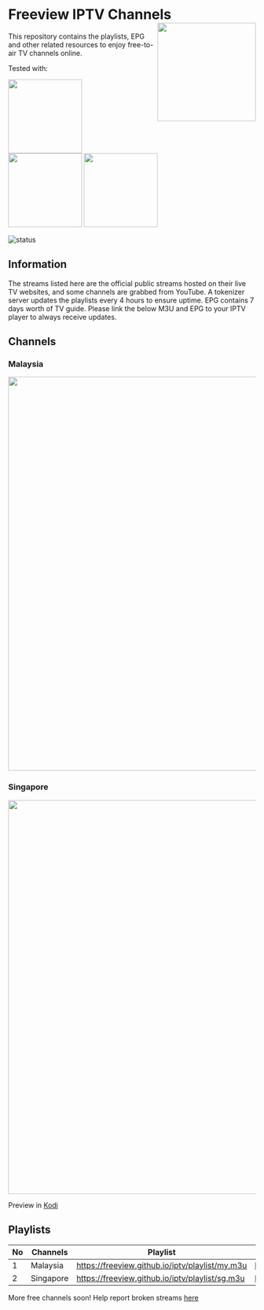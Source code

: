 # Freeview IPTV Channels <img align="right" src="http://freeview.github.io/iptv/freeview.png" width="200">
This repository contains the playlists, EPG and other related resources to enjoy free-to-air TV channels online.

Tested with:

<img src="https://www.xda-developers.com/files/2018/09/android-tv-logo-810x298_c.png" width="150"> <img src="https://kodi.wiki/images/4/43/Side-by-side-dark-transparent.png" width="150">  <img src="https://upload.wikimedia.org/wikipedia/commons/thumb/f/f0/Plex_vector_logo.svg/320px-Plex_vector_logo.svg.png" width="150"> 

![status](https://img.shields.io/badge/tokenizer-ONLINE-brightgreen.svg?style=flat)

## Information
The streams listed here are the official public streams hosted on their live TV websites, and some channels are grabbed from YouTube. A tokenizer server updates the playlists every 4 hours to ensure uptime. EPG contains 7 days worth of TV guide. Please link the below M3U and EPG to your IPTV player to always receive updates.

## Channels
### Malaysia
<img align="center" src="http://freeview.github.io/iptv/malaysia-channels.png" width="800">  

### Singapore 
<img align="center" src="http://freeview.github.io/iptv/sg-channels.png" width="800">

Preview in [Kodi](https://www.youtube.com/watch?v=u5BUG6iQHUc)

## Playlists
| No | Channels | Playlist |  EPG |
| --- | --- | --- | --- |
| 1 | Malaysia | https://freeview.github.io/iptv/playlist/my.m3u | https://freeview.github.io/iptv/epg/my.xml |
| 2 | Singapore | https://freeview.github.io/iptv/playlist/sg.m3u | https://freeview.github.io/iptv/epg/sg.xml |

More free channels soon! Help report broken streams [here](https://github.com/freeview/iptv/issues/new)
